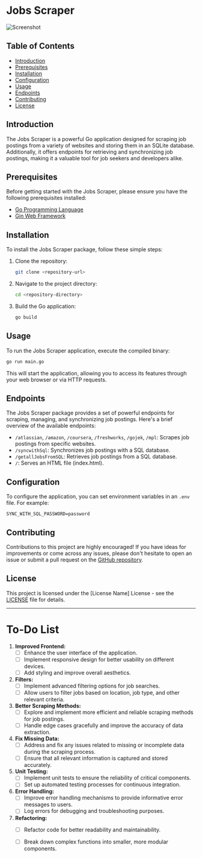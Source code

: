 # Jobs Scraper

![Screenshot](https://github.com/Pavel401/Jobs-Scraper/assets/47685150/e47e5503-f824-47a2-ad63-ed66c298f350)

## Table of Contents

- [Introduction](#introduction)
- [Prerequisites](#prerequisites)
- [Installation](#installation)
- [Configuration](#configuration)
- [Usage](#usage)
- [Endpoints](#endpoints)
- [Contributing](#contributing)
- [License](#license)

## Introduction

The Jobs Scraper is a powerful Go application designed for scraping job postings from a variety of websites and storing them in an SQLite database. Additionally, it offers endpoints for retrieving and synchronizing job postings, making it a valuable tool for job seekers and developers alike.

## Prerequisites

Before getting started with the Jobs Scraper, please ensure you have the following prerequisites installed:

- [Go Programming Language](https://golang.org/)
- [Gin Web Framework](https://github.com/gin-gonic/gin)

## Installation

To install the Jobs Scraper package, follow these simple steps:

1. Clone the repository:
   ```bash
   git clone <repository-url>
   ```

2. Navigate to the project directory:
   ```bash
   cd <repository-directory>
   ```

3. Build the Go application:
   ```bash
   go build
   ```

## Usage

To run the Jobs Scraper application, execute the compiled binary:

```bash
go run main.go
```

This will start the application, allowing you to access its features through your web browser or via HTTP requests.

## Endpoints

The Jobs Scraper package provides a set of powerful endpoints for scraping, managing, and synchronizing job postings. Here's a brief overview of the available endpoints:

- `/atlassian`, `/amazon`, `/coursera`, `/freshworks`, `/gojek`, `/mpl`: Scrapes job postings from specific websites.
- `/syncwithSql`: Synchronizes job postings with a SQL database.
- `/getallJobsFromSQL`: Retrieves job postings from a SQL database.
- `/`: Serves an HTML file (index.html).

## Configuration

To configure the application, you can set environment variables in an `.env` file. For example:

```env
SYNC_WITH_SQL_PASSWORD=password
```

## Contributing

Contributions to this project are highly encouraged! If you have ideas for improvements or come across any issues, please don't hesitate to open an issue or submit a pull request on the [GitHub repository](https://github.com/Pavel401/Jobs-Scraper).

## License

This project is licensed under the [License Name] License - see the [LICENSE](LICENSE) file for details.

---

# To-Do List


1. **Improved Frontend:**
   - [ ] Enhance the user interface of the application.
   - [ ] Implement responsive design for better usability on different devices.
   - [ ] Add styling and improve overall aesthetics.

2. **Filters:**
   - [ ] Implement advanced filtering options for job searches.
   - [ ] Allow users to filter jobs based on location, job type, and other relevant criteria.

3. **Better Scraping Methods:**
   - [ ] Explore and implement more efficient and reliable scraping methods for job postings.
   - [ ] Handle edge cases gracefully and improve the accuracy of data extraction.

4. **Fix Missing Data:**
   - [ ] Address and fix any issues related to missing or incomplete data during the scraping process.
   - [ ] Ensure that all relevant information is captured and stored accurately.

5. **Unit Testing:**
   - [ ] Implement unit tests to ensure the reliability of critical components.
   - [ ] Set up automated testing processes for continuous integration.

6. **Error Handling:**
    - [ ] Improve error handling mechanisms to provide informative error messages to users.
    - [ ] Log errors for debugging and troubleshooting purposes.

7. **Refactoring:**
    - [ ] Refactor code for better readability and maintainability.
    - [ ] Break down complex functions into smaller, more modular components.


